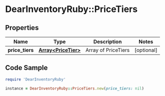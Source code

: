 # DearInventoryRuby::PriceTiers

## Properties

Name | Type | Description | Notes
------------ | ------------- | ------------- | -------------
**price_tiers** | [**Array&lt;PriceTier&gt;**](PriceTier.md) | Array of PriceTiers | [optional]

## Code Sample

```ruby
require 'DearInventoryRuby'

instance = DearInventoryRuby::PriceTiers.new(price_tiers: nil)
```


